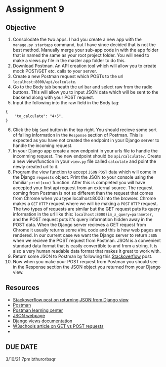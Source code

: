 # Assignment 9

## Objective
1. Consolodate the two apps. I had you create a new app with the `manage.py startapp` command, but I have since decided that is not the best method. Manually merge your sub-app code in with the app folder that is named the same as your root project folder. You will need to make a views.py file in the master app folder to do this.
2. Download Postman. An API creation tool which will allow you to create mock POST/GET etc. calls to your server.
3. Create a new Postman request which POSTs to the url `localhost:8000/api/calculate`.
4. Go to the Body tab beneath the url bar and select raw from the radio buttons. This will allow you to input JSON data which will be sent to the backend along with your POST request.
5. Input the following into the raw field in the Body tag:
```
{
    "to_calculate": "4+5",
}
```
6. Click the big `Send` button in the top right. You should recieve some sort of failing information in the `Response` section of Postman. This is expected as you have not created the endpoint in your Django server to handle the incoming request.
7. In your Django app create a new endpoint in your urls file to handle the incomming request. The new endpoint should be `api/calculate/`. Create a new view/function in your `view.py` file called `calculate` and point the newly created url to it.
8. Program the view function to accept `JSON` `POST` data which will come in the Django `requests` object. Print the JSON to your console using the familiar `print(xxx)` function. After this is completed you will have accepted your first api request from an external source. The request coming from Postman is not so different than the request that comes from Chrome when you type localhost:8000 into the browser. Chrome makes a `GET` `HTTP` request where we will be making a `POST` `HTTP` request. The two types of requests are similar but the GET request puts its query information in the url like this: `localhost:8000?im_a_query=parameter`, and the POST request puts it's query information hidden away in the POST data. When the Django server recieves a GET request from Chrome it usually returns some `HTML` code and this is how web pages are rendered. In our current case we want the Django server to return `JSON` when we recieve the POST request from Postman. JSON is a convenient standard data format that is easily convertible to and from a string. It is also a very human readable data format that makes it great to work with.
9. Return some JSON to Postman by following this [Stackoverflow](https://stackoverflow.com/questions/9262278/how-do-i-return-json-without-using-a-template-in-django) post. 
10. Now when you make your POST request from Postman you should see in the Response section the JSON object you returned from your Django view.


## Resources
* [Stackoverflow post on returning JSON from Django view](https://stackoverflow.com/questions/9262278/how-do-i-return-json-without-using-a-template-in-django)
* [Postman](https://www.postman.com/)
* [Postman learning center](https://learning.postman.com/)
* [JSON webpage](https://www.json.org/json-en.html)
* [Django views documentation](https://docs.djangoproject.com/en/3.1/topics/http/views/)
* [W3schools article on GET vs POST requests](https://www.w3schools.com/tags/ref_httpmethods.asp)
* 

## DUE DATE
3/10/21 7pm bthurorbsqr
